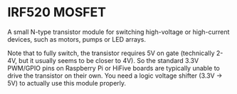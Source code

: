# IRF520 MOSFET

A small N-type transistor module for switching high-voltage or high-current devices, such as motors, pumps or LED arrays.

Note that to fully switch, the transistor requires 5V on gate (technically 2-4V, but it usually seems to be closer to 4V). So the standard 3.3V PWM/GPIO pins on Raspberry Pi or HiFive boards are typically unable to drive the transistor on their own. You need a logic voltage shifter (3.3V -> 5V) to actually use this module properly. 